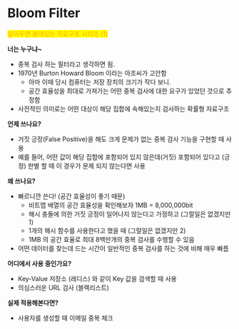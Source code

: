 # Bloom Filter

<mark style="color:orange;">알아두면 쓸데있는 자료구조 시리즈 (1)</mark>

&#x20;

**너는 누구냐\~**

* 중복 검사 하는 필터라고 생각하면 됨.
* 1970년 Burton Howard Bloom 이라는 아조씨가 고안함
  * 아마 이때 당시 컴퓨터는 저장 장치의 크기가 작다 보니.
  * 공간 효율성을 최대로 가져가는 어떤 중복 검사에 대한 요구가 있었던 것으로 추정함
* 사전적인 의미로는 어떤 대상이 해당 집합에 속해있는지 검사하는 확률형 자료구조

**언제 쓰나요?**

* 거짓 긍정(False Positive)을 해도 크게 문제가 없는 중복 검사 기능을 구현할 때 사용
* 예를 들어, 어떤 값이 해당 집합에 포함되어 있지 않은데(거짓) 포함되어 있다고 (긍정) 판별 할 때 이 경우가 문제 되지 않는다면 사용

**왜 쓰나요?**

* 빠르니깐 쓴다! (공간 효율성이 좋기 때문)
  * 비트맵 배열의 공간 효율성을 확인해보자 1MB = 8,000,000bit
  * 해시 충돌에 의한 거짓 긍정이 일어나지 않는다고 가정하고 (그럴일은 없겠지만 1)
  * 1개의 해시 함수를 사용한다고 했을 때 (그럴일은 없겠지만 2)
  * 1MB 의 공간 효율로 최대 8백만개의 중복 검사를 수행할 수 있음
* 어떤 데이터를 찾는데 드는 시간이 일반적인 중복 검사를 하는 것에 비해 매우 빠름

&#x20;**어디에서 사용 중인가요?**

* Key-Value 저장소 (레디스) 와 같이 Key 값을 검색할 때 사용
* 의심스러운 URL 검사 (블랙리스트)

**실제 적용해본다면?**

* 사용자를 생성할 때 이메일 중복 체크
